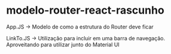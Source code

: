 # modelo-router-react-rascunho

App.JS -> Modelo de como a estrutura do Router deve ficar

LinkTo.JS -> Utilização para incluir em uma barra de navegação. Aproveitando para utilizar junto do  Material UI
